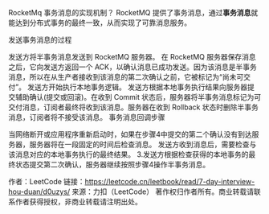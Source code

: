 RocketMq 事务消息的实现机制？
RocketMQ 提供了事务消息，通过**事务消息**就能达到分布式事务的最终一致，从而实现了可靠消息服务。

发送事务消息的过程

发送方将半事务消息发送到 RocketMQ 服务器。
在 RocketMQ 服务器保存消息之后，它向发送方返回一个 ACK，以确认消息已成功发送。因为该消息是半事务消息，所以在从生产者接收到该消息的第二次确认之前，它被标记为“尚未可交付”。
发送方开始执行本地事务逻辑。
发送方根据本地事务执行结果向服务器提交辅助确认(提交或回滚)。在收到 Commit 状态后，服务器将半事务消息标记为可交付消息，订阅者最终将收到该消息。服务器在收到 Rollback 状态时删除半事务消息，订阅者将不接受该消息。
事务消息回调步骤

当网络断开或应用程序重新启动时，如果在步骤4中提交的第二个确认没有到达服务器，服务器将在一段固定的时间后检查消息。
发送方收到消息后，需要检查与该消息对应的本地事务执行的最终结果。
3.发送方根据检查获得的本地事务的最终状态提交第二次确认，服务器继续按照步骤4操作半事务消息。

作者：LeetCode
链接：https://leetcode.cn/leetbook/read/7-day-interview-hou-duan/d0uzys/
来源：力扣（LeetCode）
著作权归作者所有。商业转载请联系作者获得授权，非商业转载请注明出处。